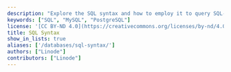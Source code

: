 ```yaml
---
description: "Explore the SQL syntax and how to employ it to query SQL-compatible databases, like MySQL and PostgreSQL."
keywords: ["SQL", "MySQL", "PostgreSQL"]
license: '[CC BY-ND 4.0](https://creativecommons.org/licenses/by-nd/4.0)'
title: SQL Syntax
show_in_lists: true
aliases: ['/databases/sql-syntax/']
authors: ["Linode"]
contributors: ["Linode"]
---
```




